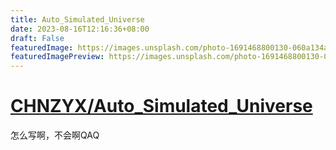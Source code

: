 ```yaml
---
title: Auto_Simulated_Universe
date: 2023-08-16T12:16:36+08:00
draft: False
featuredImage: https://images.unsplash.com/photo-1691468800130-060a134a58d3?ixid=M3w0NjAwMjJ8MHwxfHJhbmRvbXx8fHx8fHx8fDE2OTIxNTkyNzd8&ixlib=rb-4.0.3
featuredImagePreview: https://images.unsplash.com/photo-1691468800130-060a134a58d3?ixid=M3w0NjAwMjJ8MHwxfHJhbmRvbXx8fHx8fHx8fDE2OTIxNTkyNzd8&ixlib=rb-4.0.3
---
```


# [CHNZYX/Auto_Simulated_Universe](https://github.com/CHNZYX/Auto_Simulated_Universe)

怎么写啊，不会啊QAQ
